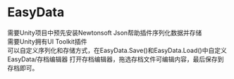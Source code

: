 # EasyData
需要Unity项目中预先安装Newtonsoft Json帮助插件序列化数据并存储<br>
需要Unity拥有UI Toolkit插件<br>
可以自定义序列化和存储方式，在EasyData.Save()和EasyData.Load()中自定义<br>
EasyData/存档编辑器 打开存档编辑器，拖选存档文件可编辑内容，最后保存到存档即可。
